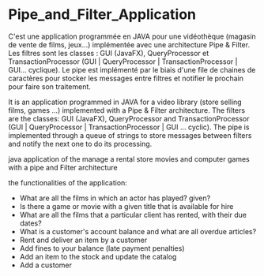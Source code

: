 # Pipe_and_Filter_Application

C'est une application programmée en JAVA pour une vidéothèque (magasin de vente de films, jeux...) implémentée avec une architecture Pipe & Filter. Les filtres sont les classes : GUI (JavaFX), QueryProcessor et TransactionProcessor (GUI | QueryProcessor | TransactionProcessor | GUI... cyclique). Le pipe est implémenté par le biais d'une file de chaines de caractères pour stocker les messages entre filtres et notifier le prochain pour faire son traitement.

It is an application programmed in JAVA for a video library (store selling films, games ...) implemented with a Pipe & Filter architecture. The filters are the classes: GUI (JavaFX), QueryProcessor and TransactionProcessor (GUI | QueryProcessor | TransactionProcessor | GUI ... cyclic). The pipe is implemented through a queue of strings to store messages between filters and notify the next one to do its processing.


java application of the manage a rental store movies and computer games with a pipe and Filter architecture

the functionalities of the application:
-  What are all the films in which an actor has played?
given?
-  Is there a game or movie with a given title that is
available for hire
-  What are all the films that a particular client has rented, with
their due dates?
-  What is a customer's account balance and what are all
overdue articles?
-  Rent and deliver an item by a customer
-  Add fines to your balance (late payment penalties)
-  Add an item to the stock and update the catalog
-  Add a customer
